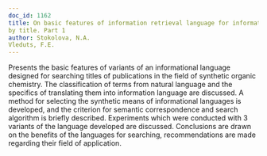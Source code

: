 ```yaml
---
doc_id: 1162
title: On basic features of information retrieval language for information retrieval
by title. Part 1
author: Stokolova, N.A.
Vleduts, F.E.
---
```


Presents the basic features of variants of an informational language designed
for searching titles of publications in the field of synthetic organic chemistry.
The classification of terms from natural language and the specifics of 
translating them into information language are discussed.
A method for selecting the synthetic means of informational languages is
developed, and the criterion for semantic correspondence and search
algorithm is briefly described.
Experiments which were conducted with 3 variants of the language developed are
discussed.
Conclusions are drawn on the benefits of the languages for searching,
recommendations are made regarding their field of application.